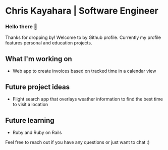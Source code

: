 # Chris Kayahara | Software Engineer

### Hello there 👋

Thanks for dropping by!
Welcome to by Github profile.
Currently my profile features personal and education projects.

## What I'm working on
- Web app to create invoices based on tracked time in a calendar view

## Future project ideas
- Flight search app that overlays weather information to find the best time to visit a location

## Future learning
- Ruby and Ruby on Rails

Feel free to reach out if you have any questions or just want to chat :)

